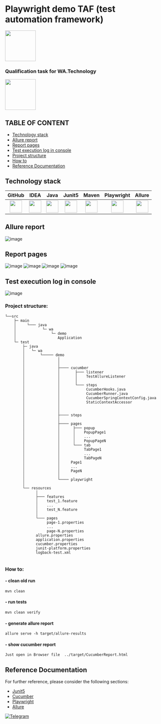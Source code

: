 # Playwright demo TAF (test automation framework)
<img src="https://github.com/xt4k/playwright-junit-allure-demo/assets/38681283/52b31b88-8996-47eb-a8ef-551fae1d70e6" width="100" height="100">

### Qualification task for WA.Technology 
<img src="https://github.com/user-attachments/assets/916e42ef-6c0a-40a4-93b3-8bb7e02cec73" width="100" height="100">


## TABLE OF CONTENT
* [Technology stack](#technology-stack)
* [Allure report](#allure-report)
* [Report pages](#report-pages)
* [Test execution log in console](#test-execution-log-in-console)
* [Project structure](#Project-structure)
* [How to](#how-to)
* [Reference Documentation](#Reference-Documentation) 

## Technology stack
| GitHub | IDEA | Java | Junit5 | Maven | Playwright | Allure | 
|:-----:|:-----:|:----:|:------:|:-----:|:---------:|:--------:|
|<img src="https://user-images.githubusercontent.com/38681283/120561870-048f0480-c40e-11eb-9ff8-c155f9d617c4.png" width="40" height="40">|<img src="https://user-images.githubusercontent.com/38681283/120561799-e88b6300-c40d-11eb-91ba-d4103ef6d4b5.png" width="40" height="40">|<img src="https://user-images.githubusercontent.com/38681283/120561837-f7721580-c40d-11eb-8590-7b3b0b5eb50d.png" width="40" height="40"> |<img src="https://user-images.githubusercontent.com/38681283/120562013-43bd5580-c40e-11eb-926f-1b8d3dc9e965.png" width="40" height="40"> | <img src="https://github.com/user-attachments/assets/4403360a-0e50-4201-9b60-ed1584bd9eaa" width="40" height="40"> |<img src="https://github.com/xt4k/playwright-junit-allure-demo/assets/38681283/52b31b88-8996-47eb-a8ef-551fae1d70e6" width="40" height="40">|<img src="https://user-images.githubusercontent.com/38681283/120562749-b5e26a00-c40f-11eb-91d9-641e254428c9.png" width="40" height="40">|

## Allure report
![image](https://github.com/xt4k/playwright-junit-allure-demo/assets/38681283/8d334665-af01-42b9-be82-437a4c1d438d)

## Report pages
![image](https://github.com/xt4k/playwright-junit-allure-demo/assets/38681283/9655631d-93ca-40a0-bd98-fe2d42c1f3cc)
![image](https://github.com/xt4k/playwright-junit-allure-demo/assets/38681283/0fe55c65-2db7-4119-9828-9928a2684b29)
![image](https://github.com/xt4k/playwright-junit-allure-demo/assets/38681283/85c84531-6555-4a5a-9d3f-36c7f9238cbc)
![image](https://github.com/xt4k/playwright-junit-allure-demo/assets/38681283/b66fb1e7-2ddb-4c2a-8863-01fc3f32e846)

## Test execution log in console
![image](https://github.com/user-attachments/assets/65e7b9df-c7e7-413c-9e50-28c14de666ec)

### Project structure:
```text
└──src
    ├─ main
    │     └─── java
    │            └─ wa
    │                └─ demo
    │                   Application   
    └─ test
        ├─ java
        │   └─ wa
        │       └───── demo   
        │               │ 
        │               │    
        │               ├──── cucumber
        │               │       ├─── listener
        │               │       │    TestAllureListener
        │               │       │       
        │               │       └─── steps
        │               │            CucumberHooks.java
        │               │            CucumberRunner.java
        │               │            CucumberSpringContextConfig.java
        │               │            StaticContextAccessor  
        │               │  
        │               │    
        │               ├──── steps
        │               │    
        │               ├──── pages
        │               │      ├─── popup
        │               │      │    PopupPage1
        │               │      │    ...
        │               │      │    PopupPageN
        │               │      └─── tab
        │               │           TabPage1
        │               │           ...
        │               │           TabPageN
        │               │     Page1
        │               │     ...
        │               │     PageN             
        │               │     
        │               └──── playwright
        │
        └── resources
              │
              ├─── features
              │    test_1.feature
              │    ...
              │    test_N.feature
              │ 
              └─── pages
                   page-1.properties
                   ...
                   page-N.properties              
              allure.properties
              application.properties
              cucumber.properties
              junit-platform.properties
              logback-test.xml     


```
### How to:
#### - clean old run
```
mvn clean 
```
#### - run tests
```
mvn clean verify
```
#### - generate allure report
```
allure serve -h target/allure-results
```
#### - show cucumber report
```
Just open in Browser file  ../target/CucumberReport.html
```
## Reference Documentation
For further reference, please consider the following sections:
* [Junit5](https://junit.org/junit5/docs/current/user-guide/#overview)
* [Cucumber](https://cucumber.io/docs/cucumber/)
* [Playwright](https://playwright.dev/java/docs/intro)
* [Allure](https://allurereport.org/docs/)

[![Telegram](https://img.shields.io/badge/-Telegram-0b0a1a?style=for-the-badge&logo=telegram&logoColor=27A0D9)](https://t.me/yuriy_logvinov)
